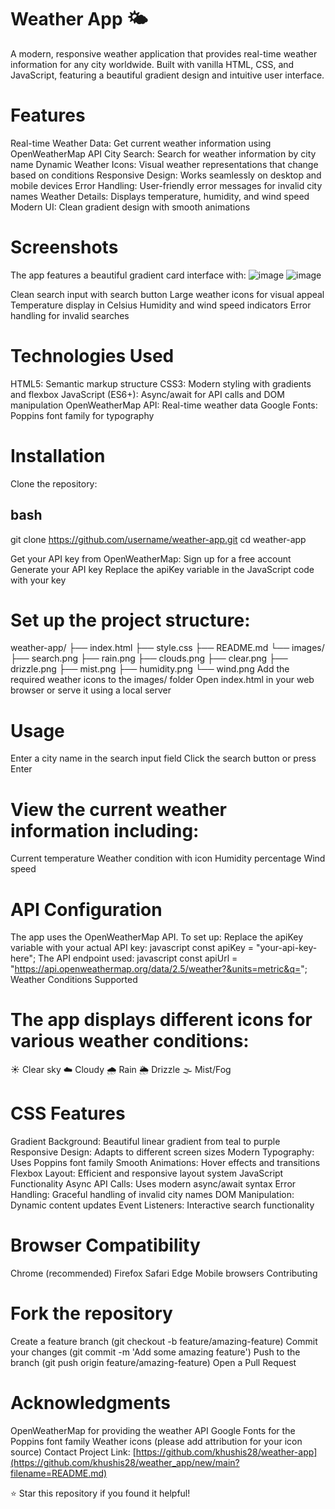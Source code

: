 # Weather App 🌤️
A modern, responsive weather application that provides real-time weather information for any city worldwide. Built with vanilla HTML, CSS, and JavaScript, featuring a beautiful gradient design and intuitive user interface.

# Features
Real-time Weather Data: Get current weather information using OpenWeatherMap API
City Search: Search for weather information by city name
Dynamic Weather Icons: Visual weather representations that change based on conditions
Responsive Design: Works seamlessly on desktop and mobile devices
Error Handling: User-friendly error messages for invalid city names
Weather Details: Displays temperature, humidity, and wind speed
Modern UI: Clean gradient design with smooth animations

# Screenshots
The app features a beautiful gradient card interface with:
![image](https://github.com/user-attachments/assets/7cbd4301-e389-443f-9d68-a8aeccec665a)
![image](https://github.com/user-attachments/assets/ad6bcfe1-07b8-4555-8432-0323f50a8a75)



Clean search input with search button
Large weather icons for visual appeal
Temperature display in Celsius
Humidity and wind speed indicators
Error handling for invalid searches

# Technologies Used
HTML5: Semantic markup structure
CSS3: Modern styling with gradients and flexbox
JavaScript (ES6+): Async/await for API calls and DOM manipulation
OpenWeatherMap API: Real-time weather data
Google Fonts: Poppins font family for typography

# Installation
Clone the repository:
## bash ##
git clone https://github.com/username/weather-app.git
cd weather-app

Get your API key from OpenWeatherMap:
Sign up for a free account
Generate your API key
Replace the apiKey variable in the JavaScript code with your key

# Set up the project structure:
weather-app/
├── index.html
├── style.css
├── README.md
└── images/
    ├── search.png
    ├── rain.png
    ├── clouds.png
    ├── clear.png
    ├── drizzle.png
    ├── mist.png
    ├── humidity.png
    └── wind.png
Add the required weather icons to the images/ folder
Open index.html in your web browser or serve it using a local server

# Usage
Enter a city name in the search input field
Click the search button or press Enter


# View the current weather information including:
Current temperature
Weather condition with icon
Humidity percentage
Wind speed

# API Configuration
The app uses the OpenWeatherMap API. To set up:
Replace the apiKey variable with your actual API key:
javascript
const apiKey = "your-api-key-here";
The API endpoint used:
javascript
const apiUrl = "https://api.openweathermap.org/data/2.5/weather?&units=metric&q=";
Weather Conditions Supported

# The app displays different icons for various weather conditions:

☀️ Clear sky
☁️ Cloudy
🌧️ Rain
🌦️ Drizzle
🌫️ Mist/Fog

# CSS Features
Gradient Background: Beautiful linear gradient from teal to purple
Responsive Design: Adapts to different screen sizes
Modern Typography: Uses Poppins font family
Smooth Animations: Hover effects and transitions
Flexbox Layout: Efficient and responsive layout system
JavaScript Functionality
Async API Calls: Uses modern async/await syntax
Error Handling: Graceful handling of invalid city names
DOM Manipulation: Dynamic content updates
Event Listeners: Interactive search functionality

# Browser Compatibility
Chrome (recommended)
Firefox
Safari
Edge
Mobile browsers
Contributing

# Fork the repository
Create a feature branch (git checkout -b feature/amazing-feature)
Commit your changes (git commit -m 'Add some amazing feature')
Push to the branch (git push origin feature/amazing-feature)
Open a Pull Request

# Acknowledgments
OpenWeatherMap for providing the weather API
Google Fonts for the Poppins font family
Weather icons (please add attribution for your icon source)
Contact
Project Link: [https://github.com/khushis28/weather-app](https://github.com/khushis28/weather_app/new/main?filename=README.md)

⭐ Star this repository if you found it helpful!

